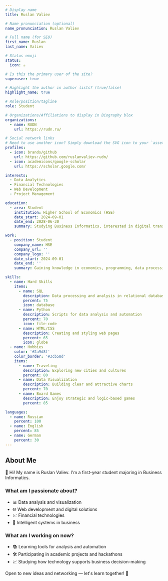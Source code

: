 ```yaml
---
# Display name
title: Ruslan Valiev

# Name pronunciation (optional)
name_pronunciation: Ruslan Valiev

# Full name (for SEO)
first_name: Ruslan
last_name: Valiev

# Status emoji
status:
  icon: ☕️

# Is this the primary user of the site?
superuser: true

# Highlight the author in author lists? (true/false)
highlight_name: true

# Role/position/tagline
role: Student

# Organizations/Affiliations to display in Biography blox
organizations:
  - name: RUDN
    url: https://rudn.ru/

# Social network links
# Need to use another icon? Simply download the SVG icon to your `assets/media/icons/` folder.
profiles:
  - icon: brands/github
    url: https://github.com/ruslanvaliev-rudn/
  - icon: academicons/google-scholar
    url: https://scholar.google.com/

interests: 
  - Data Analytics
  - Financial Technologies
  - Web Development
  - Project Management

education:
  - area: Student
    institution: Higher School of Economics (HSE)
    date_start: 2024-09-01
    date_end: 2028-06-30
    summary: Studying Business Informatics, interested in digital transformation, IT project management, and data analytics.

work:
  - position: Student
    company_name: HSE
    company_url: ''
    company_logo: ''
    date_start: 2024-09-01
    date_end: ''
    summary: Gaining knowledge in economics, programming, data processing, and digital product development.

skills:
  - name: Hard Skills
    items:
      - name: SQL
        description: Data processing and analysis in relational databases
        percent: 75
        icon: database
      - name: Python
        description: Scripts for data analysis and automation
        percent: 70
        icon: file-code
      - name: HTML/CSS
        description: Creating and styling web pages
        percent: 65
        icon: globe
  - name: Hobbies
    color: '#2a9d8f'
    color_border: '#3cb58d'
    items:
      - name: Traveling
        description: Exploring new cities and cultures
        percent: 80
      - name: Data Visualization
        description: Building clear and attractive charts
        percent: 70
      - name: Board Games
        description: Enjoy strategic and logic-based games
        percent: 85

languages:
  - name: Russian
    percent: 100
  - name: English
    percent: 85
  - name: German
    percent: 30
---
```


## About Me

👋 Hi! My name is Ruslan Valiev. I'm a first-year student majoring in Business Informatics.

### What am I passionate about?
- 📊 Data analysis and visualization  
- 🌐 Web development and digital solutions  
- 💹 Financial technologies  
- 🤖 Intelligent systems in business  

### What am I working on now?
- 📚 Learning tools for analysis and automation  
- 🛠 Participating in academic projects and hackathons  
- 📈 Studying how technology supports business decision-making  

Open to new ideas and networking — let's learn together! 🚀


